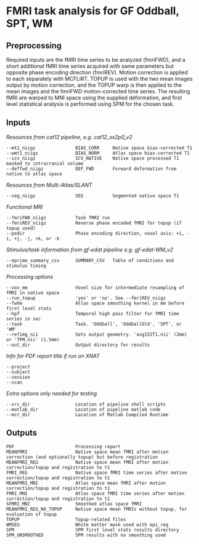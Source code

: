 # FMRI task analysis for GF Oddball, SPT, WM

## Preprocessing

Required inputs are the fMRI time series to be analyzed (fmriFWD), and a short additional fMRI time series acquired with same parameters but opposite phase encoding direction (fmriREV). Motion correction is applied to each separately with MCFLIRT. TOPUP is used with the two mean images output by motion correction, and the TOPUP warp is then applied to the mean images and the fmriFWD motion-corrected time series. The resulting fMRI are warped to MNI space using the supplied deformation, and first level statistical analysis is performed using SPM for the chosen task.


## Inputs

*Resources from cat12 pipeline, e.g. cat12_ss2p0_v2*
     
    --mt1_niigz               BIAS_CORR     Native space bias-corrected T1
    --wmt1_niigz              BIAS_NORM     Atlas space bias-corrected T1
    --icv_niigz               ICV_NATIVE    Native space processed T1 masked to intracranial volume
    --deffwd_niigz            DEF_FWD       Forward deformation from native to atlas space

*Resources from Multi-Atlas/SLANT*
    
    --seg_niigz               SEG           Segmented native space T1

*Functional MRI*
    
    --fmriFWD_niigz           Task fMRI run
    --fmriREV_niigz           Reverse phase encoded fMRI for topup (if topup used)
    --pedir                   Phase encoding direction, voxel axis: +i, -i, +j, -j, +k, or -k

*Stimulus/task information from gf-edat pipeline e.g. gf-edat-WM_v2*
    
    --eprime_summary_csv      SUMMARY_CSV   Table of conditions and stimulus timing

*Processing options*
    
    --vox_mm                  Voxel size for intermediate resampling of fMRI in native space
    --run_topup               'yes' or 'no'. See --fmriREV_niigz
    --fwhm                    Atlas space smoothing kernel in mm before first level stats
    --hpf                     Temporal high pass filter for fMRI time series in sec
    --task                    Task. 'Oddball', 'OddballOld', 'SPT', or 'WM'
	--refimg_nii              Sets output geometry. 'avg152T1.nii' (2mm) or 'TPM.nii' (1.5mm)
    --out_dir                 Output directory for results

*Info for PDF report title if run on XNAT*
    
    --project
    --subject
    --session
    --scan

*Extra options only needed for testing*
    
    --src_dir                 Location of pipeline shell scripts
    --matlab_dir              Location of pipeline matlab code
    --mcr_dir                 Location of Matlab Compiled Runtime


## Outputs

    PDF                       Processing report
	MEANFMRI                  Native space mean fMRI after motion correction (and optionally topup) but before registration
	MEANFMRI_REG              Native space mean fMRI after motion correction/topup and registration to t1
	FMRI_REG                  Native space fMRI time series after motion correction/topup and registration to t1
	MEANFMRI_MNI              Atlas space mean fMRI after motion correction/topup and registration to t1
	FMRI_MNI                  Atlas space fMRI time series after motion correction/topup and registration to t1
	SFMRI_MNI                 Smoothed atlas space fMRI
	MEANFMRI_REG_NO_TOPUP     Native space mean fMRIs without topup, for evaluation of topup
	TOPUP                     Topup-related files
	WMSEG                     White matter mask used with epi_reg
	SPM                       SPM first level stats results directory
	SPM_UNSMOOTHED            SPM results with no smoothing used
